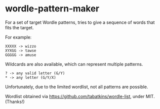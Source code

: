 # wordle-pattern-maker

For a set of target Wordle patterns, tries to give a sequence of words that fits the target.

For example:

```
XXXXX -> wizzo
XYXGG -> tawse
GGGGG -> amuse
```

Wildcards are also available, which can represent multiple patterns.

```
? -> any valid letter (G/Y)
* -> any letter (G/Y/X)

```

Unfortunately, due to the limited wordlist, not all patterns are possible.

Wordlist obtained via https://github.com/tabatkins/wordle-list, under MIT. (Thanks!)
